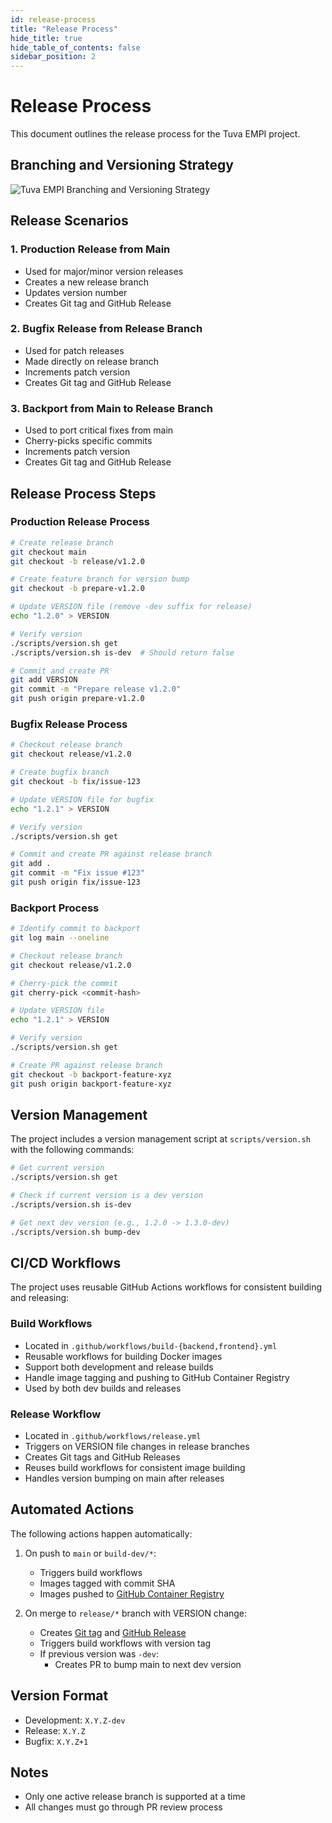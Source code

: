 ```yaml
---
id: release-process
title: "Release Process"
hide_title: true
hide_table_of_contents: false
sidebar_position: 2
---
```


# Release Process

This document outlines the release process for the Tuva EMPI project.

## Branching and Versioning Strategy

![Tuva EMPI Branching and Versioning Strategy](/img/branching-strategy.png)

## Release Scenarios

### 1. Production Release from Main

- Used for major/minor version releases
- Creates a new release branch
- Updates version number
- Creates Git tag and GitHub Release

### 2. Bugfix Release from Release Branch

- Used for patch releases
- Made directly on release branch
- Increments patch version
- Creates Git tag and GitHub Release

### 3. Backport from Main to Release Branch

- Used to port critical fixes from main
- Cherry-picks specific commits
- Increments patch version
- Creates Git tag and GitHub Release

## Release Process Steps

### Production Release Process

```bash
# Create release branch
git checkout main
git checkout -b release/v1.2.0

# Create feature branch for version bump
git checkout -b prepare-v1.2.0

# Update VERSION file (remove -dev suffix for release)
echo "1.2.0" > VERSION

# Verify version
./scripts/version.sh get
./scripts/version.sh is-dev  # Should return false

# Commit and create PR
git add VERSION
git commit -m "Prepare release v1.2.0"
git push origin prepare-v1.2.0
```

### Bugfix Release Process

```bash
# Checkout release branch
git checkout release/v1.2.0

# Create bugfix branch
git checkout -b fix/issue-123

# Update VERSION file for bugfix
echo "1.2.1" > VERSION

# Verify version
./scripts/version.sh get

# Commit and create PR against release branch
git add .
git commit -m "Fix issue #123"
git push origin fix/issue-123
```

### Backport Process

```bash
# Identify commit to backport
git log main --oneline

# Checkout release branch
git checkout release/v1.2.0

# Cherry-pick the commit
git cherry-pick <commit-hash>

# Update VERSION file
echo "1.2.1" > VERSION

# Verify version
./scripts/version.sh get

# Create PR against release branch
git checkout -b backport-feature-xyz
git push origin backport-feature-xyz
```

## Version Management

The project includes a version management script at `scripts/version.sh` with the following commands:

```bash
# Get current version
./scripts/version.sh get

# Check if current version is a dev version
./scripts/version.sh is-dev

# Get next dev version (e.g., 1.2.0 -> 1.3.0-dev)
./scripts/version.sh bump-dev
```

## CI/CD Workflows

The project uses reusable GitHub Actions workflows for consistent building and releasing:

### Build Workflows

- Located in `.github/workflows/build-{backend,frontend}.yml`
- Reusable workflows for building Docker images
- Support both development and release builds
- Handle image tagging and pushing to GitHub Container Registry
- Used by both dev builds and releases

### Release Workflow

- Located in `.github/workflows/release.yml`
- Triggers on VERSION file changes in release branches
- Creates Git tags and GitHub Releases
- Reuses build workflows for consistent image building
- Handles version bumping on main after releases

## Automated Actions

The following actions happen automatically:

1. On push to `main` or `build-dev/*`:
   - Triggers build workflows
   - Images tagged with commit SHA
   - Images pushed to [GitHub Container Registry](https://github.com/orgs/tuva-health/packages)

2. On merge to `release/*` branch with VERSION change:
   - Creates [Git tag](https://github.com/tuva-health/tuva_empi/tags) and [GitHub Release](https://github.com/tuva-health/tuva_empi/releases)
   - Triggers build workflows with version tag
   - If previous version was `-dev`:
     - Creates PR to bump main to next dev version

## Version Format

- Development: `X.Y.Z-dev`
- Release: `X.Y.Z`
- Bugfix: `X.Y.Z+1`

## Notes

- Only one active release branch is supported at a time
- All changes must go through PR review process
